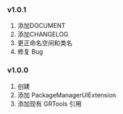 ### v1.0.1

1. 添加DOCUMENT
2. 添加CHANGELOG
3. 更正命名空间和类名  
4. 修复 Bug

### v1.0.0  

1. 创建
2. 添加 PackageManagerUIExtension
3. 添加现有 GRTools 引用